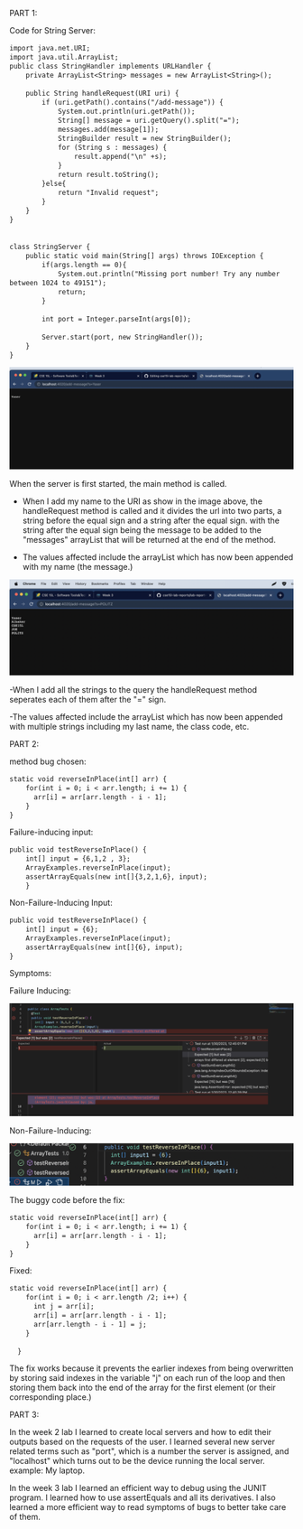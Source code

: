 PART 1:


Code for String Server:


```import java.io.IOException;
import java.net.URI;
import java.util.ArrayList;
public class StringHandler implements URLHandler {
    private ArrayList<String> messages = new ArrayList<String>();
    
    public String handleRequest(URI uri) {
        if (uri.getPath().contains("/add-message")) {
            System.out.println(uri.getPath());
            String[] message = uri.getQuery().split("=");
            messages.add(message[1]);
            StringBuilder result = new StringBuilder();
            for (String s : messages) {
                result.append("\n" +s);
            }
            return result.toString();
        }else{
            return "Invalid request";
        }
    }
}


class StringServer {
    public static void main(String[] args) throws IOException {
        if(args.length == 0){
            System.out.println("Missing port number! Try any number between 1024 to 49151");
            return;
        }

        int port = Integer.parseInt(args[0]);

        Server.start(port, new StringHandler());
    }
}
```


![SCREENSHOT](./screenshot1.png)




When the server is first started, the main method is called.

- When I add my name to the URI as show in the image above, the handleRequest method is called and it divides the url into two parts, a string before the equal sign and a string after the equal sign. with the string after the equal sign being the message to be added to the "messages" arrayList that will be returned at the end of the method.

- The values affected include the arrayList which has now been appended with my name (the message.)



![SCREENSHOT](./screenshot2.png)




-When I add all the strings to the query the handleRequest method seperates each of them after the "=" sign.

-The values affected include the arrayList which has now been appended with multiple strings including my last name, the class code, etc.





PART 2:


method bug chosen: 

```
static void reverseInPlace(int[] arr) {
    for(int i = 0; i < arr.length; i += 1) {
      arr[i] = arr[arr.length - i - 1];
    }
}
```



Failure-inducing input:


```
public void testReverseInPlace() {
    int[] input = {6,1,2 , 3};
    ArrayExamples.reverseInPlace(input);
    assertArrayEquals(new int[]{3,2,1,6}, input);
	}
```


Non-Failure-Inducing Input:


```
public void testReverseInPlace() {
    int[] input = {6};
    ArrayExamples.reverseInPlace(input);
    assertArrayEquals(new int[]{6}, input);
}
```


Symptoms:



Failure Inducing:






![SCREENSHOT](./screenshot3.png)






Non-Failure-Inducing:






![SCREENSHOT](./screenshot4.png)





The buggy code before the fix:



```
static void reverseInPlace(int[] arr) {
    for(int i = 0; i < arr.length; i += 1) {
      arr[i] = arr[arr.length - i - 1];
    }
}
```



Fixed:



```
static void reverseInPlace(int[] arr) {
    for(int i = 0; i < arr.length /2; i++) {
      int j = arr[i];
      arr[i] = arr[arr.length - i - 1];
      arr[arr.length - i - 1] = j;
    }
    
  }
```



The fix works because it prevents the earlier indexes from being overwritten by storing said indexes in the variable "j"  on each run of the loop and then storing them back into the end of the array for the first element (or their corresponding place.)



PART 3:



In the week 2 lab I learned to create local servers and how to edit their outputs based on the requests of the user. I learned several new server related terms such as "port", which is a number the server is assigned, and "localhost" which turns out to be the device running the local server. example: My laptop.



In the week 3 lab I learned an efficient way to debug using the JUNIT program. I learned how to use assertEquals and all its derivatives. I also learned a more efficient way to read symptoms of bugs to better take care of them.







